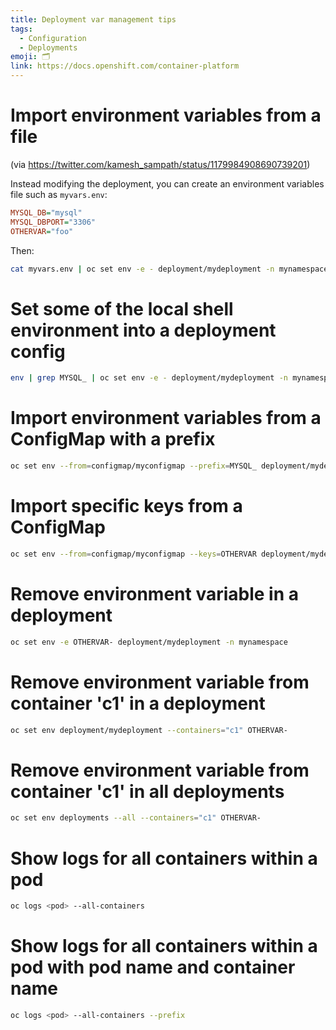 ```yaml
---
title: Deployment var management tips
tags:
  - Configuration
  - Deployments
emoji: 🗂️
link: https://docs.openshift.com/container-platform
---
```


# Import environment variables from a file

(via https://twitter.com/kamesh_sampath/status/1179984908690739201)

Instead modifying the deployment, you can create an environment variables file
such as `myvars.env`:

```ini
MYSQL_DB="mysql"
MYSQL_DBPORT="3306"
OTHERVAR="foo"
```

Then:

```sh
cat myvars.env | oc set env -e - deployment/mydeployment -n mynamespace
```

# Set some of the local shell environment into a deployment config

```sh
env | grep MYSQL_ | oc set env -e - deployment/mydeployment -n mynamespace
```

# Import environment variables from a ConfigMap with a prefix

```sh
oc set env --from=configmap/myconfigmap --prefix=MYSQL_ deployment/mydeployment -n mynamespace
```

# Import specific keys from a ConfigMap

```sh
oc set env --from=configmap/myconfigmap --keys=OTHERVAR deployment/mydeployment -n mynamespace
```

# Remove environment variable in a deployment

```sh
oc set env -e OTHERVAR- deployment/mydeployment -n mynamespace
```

# Remove environment variable from container 'c1' in a deployment

```sh
oc set env deployment/mydeployment --containers="c1" OTHERVAR-
```

# Remove environment variable from container 'c1' in all deployments

```sh
oc set env deployments --all --containers="c1" OTHERVAR-
```

# Show logs for all containers within a pod

```sh
oc logs <pod> --all-containers
```

# Show logs for all containers within a pod with pod name and container name

```sh
oc logs <pod> --all-containers --prefix
```
